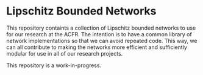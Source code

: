 # Lipschitz Bounded Networks

This repository containts a collection of Lipschitz bounded networks to use for our research at the ACFR. The intention is to have a common library of network implementations so that we can avoid repeated code. This way, we can all contribute to making the networks more efficient and sufficiently modular for use in all of our research projects.

This repository is a work-in-progress.
